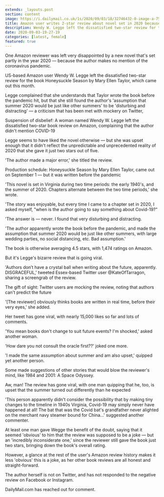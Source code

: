 ```yaml
---
extends: _layouts.post
section: content
image: https://i.dailymail.co.uk/1s/2020/09/03/18/32746432-0-image-a-75_1599154020144.jpg 
title: Amazon user writes 2-star review about novel set in 2020 because the author didnt mention COVID-19 
description: Wendy W. Legge left the dissatisfied two-star review for the book Honeysuckle Season by Mary Ellen Taylor. Twitter users are mocking her for expecting authors to predict the future. 
date: 2020-09-03-19-27-19 
categories: [latest, female] 
featured: true 
--- 
```

One Amazon reviewer was left very disappointed by a new novel that's set partly in the year 2020 — because the author makes no mention of the coronavirus pandemic.

US-based Amazon user Wendy W. Legge left the dissatisfied two-star review for the book Honeysuckle Season by Mary Ellen Taylor, which came out this month.

Legge complained that she understands that Taylor wrote the book before the pandemic hit, but that she still found the author's 'assumption that summer 2020 would be just like other summers' to be 'disturbing and distracting' — a criticism that has been met with mockery on Twitter,

Suspension of disbelief: A woman named Wendy W. Legge left the dissatisfied two-star book review on Amazon, complaining that the author didn't mention COVID-19

Legge seems to have liked the novel otherwise — but she was upset enough that it didn't reflect the unpredictable and unprecedented reality of 2020 that she gave it just two stars out of five. 

'The author made a major error,' she titled the review. 

Production schedule: Honeysuckle Season by Mary Ellen Taylor, came out on September 1 — but it was written before the pandemic

'This novel is set in Virginia during two time periods: the early 1940's, and the summer of 2020. Chapters alternate between the two time periods,' she wrote. 

'The story was enjoyable, but every time I came to a chapter set in 2020, I asked myself, "when is the author going to say something about Covid-19?" 

'The answer is — never. I found that very disturbing and distracting.   

'The author apparently wrote the book before the pandemic, and made the assumption that summer 2020 would be just like other summers, with large wedding parties, no social distancing, etc. Bad assumption.'

The book is otherwise averaging 4.5 stars, with 1,474 ratings on Amazon. 

But it's Legge's bizarre review that is going viral. 

'Authors don’t have a crystal ball when writing about the future, apparently. DISGRACEFUL,' tweeted Essex-based Twitter user @KateOfTarragon, sharing a screengrab of the review. 













The gift of sight: Twitter users are mocking the review, noting that authors can't predict the future

'[The reviewer] obviously thinks books are written in real time, before their very eyes,' she added.

Her tweet has gone viral, with nearly 15,000 likes so far and lots of comments.  

'You mean books don't change to suit future events? I'm shocked,' asked another woman.

'How dare you not consult the oracle first??' joked one more.

'I made the same assumption about summer and am also upset,' quipped yet another person. 

Some made suggestions of other stories that would blow the reviewer's mind, like 1984 and 2001: A Space Odyssey. 















Aw, man! The review has gone viral, with one man quipping that he, too, is upset that the summer turned out differently than he expected

'This person apparently didn't consider the possibility that by making tiny changes to the timeline in 1940s Virginia, Covid-19 may simply never have happened at all! The bat that was the Covid bat's grandfather never alighted on the merchant navy steamer bound for China...' suggested another commenter.  

At least one man gave Wegge the benefit of the doubt, saying that it seemed 'obvious' to him that the review was supposed to be a joke — but an 'incredibly inconsiderate one,' since the reviewer still gave the book just two stars, bringing down the book's overall rating.

However, a glance at the rest of the user's Amazon review history makes it less 'obvious' this is a joke, as her other book reviews are all honest and straight-forward. 

The author herself is not on Twitter, and has not responded to the negative review on Facebook or Instagram.  

DailyMail.com has reached out for comment. 

